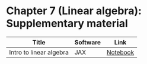 # Chapter 7 (Linear algebra): Supplementary material
|Title|Software|Link|
-|-|-
|Intro to linear algebra|JAX|[Notebook](https://colab.research.google.com/github/probml/probml-notebooks/tree/main/notebooks/linalg.ipynb)